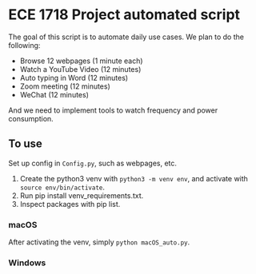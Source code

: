 # ECE 1718 Project automated script

The goal of this script is to automate daily use cases. We plan to do the following:

* Browse 12 webpages (1 minute each)
* Watch a YouTube Video (12 minutes)
* Auto typing in Word (12 minutes)
* Zoom meeting (12 minutes)
* WeChat (12 minutes)

And we need to implement tools to watch frequency and power consumption.

## To use

Set up config in `Config.py`, such as webpages, etc.


1. Create the python3 venv with `python3 -m venv env`, and activate with `source env/bin/activate`.
2. Run pip install venv_requirements.txt.
3. Inspect packages with pip list.

### macOS

After activating the venv, simply `python macOS_auto.py`.

### Windows